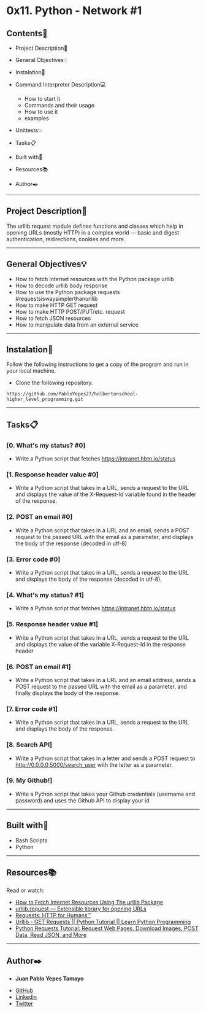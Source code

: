 # 0x11. Python - Network #1
 
 
## Contents:open_file_folder:
 
- Project Description:newspaper:
- General Objectives:bulb:
- Instalation:wrench:
- Command Interpreter Description:computer:
 
	* How to start it
	* Commands and their usage
	* How to use it
	* examples
 
- Unittests:boom:
- Tasks:clipboard:
- Built with:hammer:
- Resources:books:
- Author:black_nib:
 
---
 
## Project Description:newspaper:
 
The urllib.request module defines functions and classes which help in opening URLs (mostly HTTP) in a complex world — basic and digest authentication, redirections, cookies and more.
 
---
 
## General Objectives:bulb:
 
* How to fetch internet resources with the Python package urllib
* How to decode urllib body response
* How to use the Python package requests #requestsiswaysimplerthanurllib
* How to make HTTP GET request
* How to make HTTP POST/PUT/etc. request
* How to fetch JSON resources
* How to manipulate data from an external service
 
---
 
## Instalation:wrench:
 
Follow the following instructions to get a copy of the program and run in your local machine.
 
* Clone the following repository.
```
https://github.com/PabloYepes27/holbertonschool-higher_level_programming.git
```
---
 
## Tasks:clipboard:
 
### [0. What's my status? #0]
* Write a Python script that fetches https://intranet.hbtn.io/status
 
 
### [1. Response header value #0]
* Write a Python script that takes in a URL, sends a request to the URL and displays the value of the X-Request-Id variable found in the header of the response.
 
 
### [2. POST an email #0]
* Write a Python script that takes in a URL and an email, sends a POST request to the passed URL with the email as a parameter, and displays the body of the response (decoded in utf-8)
 
 
### [3. Error code #0]
* Write a Python script that takes in a URL, sends a request to the URL and displays the body of the response (decoded in utf-8).
 
 
### [4. What's my status? #1]
* Write a Python script that fetches https://intranet.hbtn.io/status
 
 
### [5. Response header value #1]
* Write a Python script that takes in a URL, sends a request to the URL and displays the value of the variable X-Request-Id in the response header
 
 
### [6. POST an email #1]
* Write a Python script that takes in a URL and an email address, sends a POST request to the passed URL with the email as a parameter, and finally displays the body of the response.


### [7. Error code #1]
* Write a Python script that takes in a URL, sends a request to the URL and displays the body of the response.
 
 
### [8. Search API]
* Write a Python script that takes in a letter and sends a POST request to http://0.0.0.0:5000/search_user with the letter as a parameter.
 
 
### [9. My Github!] 
* Write a Python script that takes your Github credentials (username and password) and uses the Github API to display your id

---
 
## Built with:hammer:

* Bash Scripts
* Python
 
---
 
## Resources:books:
 
Read or watch:
* [How to Fetch Internet Resources Using The urllib Package](https://docs.python.org/3/howto/urllib2.html)
* [urllib.request — Extensible library for opening URLs](https://docs.python.org/3/library/urllib.request.html#module-urllib.request)
* [Requests: HTTP for Humans™](https://requests.readthedocs.io/en/master/)
* [Urllib - GET Requests || Python Tutorial || Learn Python Programming](https://www.youtube.com/watch?v=LosIGgon_KM)
* [Python Requests Tutorial: Request Web Pages, Download Images, POST Data, Read JSON, and More](https://www.youtube.com/watch?v=tb8gHvYlCFs&t=2s)
 
---
 
## Author:black_nib:
 
* **Juan Pablo Yepes Tamayo**
 - [GitHub](https://github.com/PabloYepes27)
 - [Linkedin](https://www.linkedin.com/in/pablo-yepes-120495)
 - [Twitter](https://twitter.com/pabloyepes27)